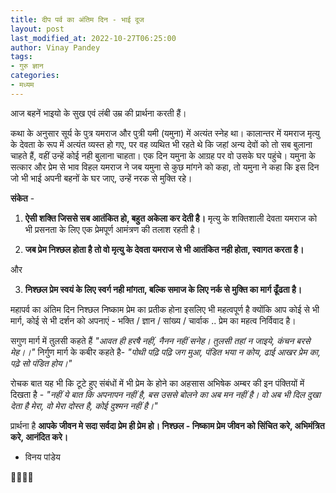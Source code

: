```yaml
---
title: दीप पर्व का अंतिम दिन - भाई दूज
layout: post
last_modified_at: 2022-10-27T06:25:00
author: Vinay Pandey
tags:
- गुरु ज्ञान
categories:
- मध्यम
---
```

आज बहनें भाइयो के सुख एवं लंबी उम्र की प्रार्थना करती हैं।

कथा के अनुसार सूर्य के पुत्र यमराज और पुत्री यमी (यमुना) में अत्यंत स्नेह था। कालान्तर में यमराज मृत्यु के देवता के रूप में अत्यंत व्यस्त हो गए, पर वह व्यथित भी रहते थे कि जहां अन्य देवों को तो सब बुलाना चाहते हैं, वहीं उन्हें कोई नही बुलाना चाहता। एक दिन यमुना के आग्रह पर वो उसके घर पहुंचे। यमुना के सत्कार और प्रेम से भाव विहल यमराज  ने जब यमुना से कुछ मांगने को कहा, तो यमुना ने कहा कि इस दिन जो भी भाई अपनी बहनों के घर जाए, उन्हें नरक से मुक्ति रहे। 

**संकेत**  - 
1.  **ऐसी शक्ति जिससे सब आतंकित हो, बहुत अकेला कर देती है।** मृत्यु के शक्तिशाली देवता यमराज को भी प्रसनता के लिए एक प्रेमपूर्ण आमंत्रण की तलाश रहती है।
 
2. **जब प्रेम निश्छल होता है  तो वो मृत्यु के देवता यमराज से भी आतंकित नही होता, स्वागत करता है।** 

और

3. **निश्छल प्रेम स्वयं के लिए स्वर्ग नही मांगता, बल्कि समाज के लिए नर्क से मुक्ति का मार्ग ढूँढता है।**

महापर्व का अंतिम दिन निश्छल निष्काम प्रेम का प्रतीक होना इसलिए भी महत्वपूर्ण है क्योंकि आप कोई से भी मार्ग, कोई से भी दर्शन को अपनाएं - भक्ति / ज्ञान / सांख्य / चार्वाक .. प्रेम का महत्व निर्विवाद है।

सगुण मार्ग में तुलसी कहते हैं
*"आवत ही हरषै नहीं, नैनन नहीं सनेह।*
*तुलसी तहां न जाइये, कंचन बरसे मेह।।"*
निर्गुण मार्ग के कबीर कहते है-
*"पोथी पढ़ि पढ़ि जग मुआ, पंडित भया न कोय,* 
*ढाई आखर प्रेम का, पढ़े सो पंडित होय।"*

रोचक बात यह भी कि टूटे हुए संबंधों में भी प्रेम के होने का अहसास अभिषेक अम्बर की इन पंक्तियों में दिखता है -
*"नहीं ये बात कि अपनापन नहीं है,*
*बस उससे बोलने का अब मन नहीं है।*
*वो अब भी दिल दुखा देता है मेरा,*
*वो मेरा दोस्त है, कोई दुश्मन नहीं है।"*

प्रार्थना है 
**आपके जीवन मे सदा सर्वदा प्रेम ही प्रेम हो। निश्छल - निष्काम प्रेम जीवन को सिंचित करे, अभिमंत्रित करे, आनंदित करे।**

- विनय पांडेय

🙏🌷🌷🙏


